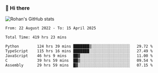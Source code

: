 ### 👋 Hi there 

<!--
**rohznmdev/rohznmdev** is a ✨ _special_ ✨ repository because its `README.md` (this file) appears on your GitHub profile.

Here are some ideas to get you started:

- 🔭 I’m currently working on ...
- 🌱 I’m currently learning Ruby and Ruby on Rails
- 👯 I’m looking to collaborate on ...
- 🤔 I’m looking for help with ...
- 💬 Ask me about ...
- 📫 How to reach me: ...
- 😄 Pronouns: ...
- ⚡ Fun fact: ...
-->
![Rohan's GitHub stats](https://github-readme-stats.vercel.app/api?username=rohznmdev&theme=dark&show_icons=true)

<!--START_SECTION:waka-->

```txt
From: 22 August 2022 - To: 15 April 2025

Total Time: 419 hrs 23 mins

Python        124 hrs 39 mins ███████▒░░░░░░░░░░░░░░░░░   29.72 %
TypeScript    115 hrs 16 mins ███████░░░░░░░░░░░░░░░░░░   27.49 %
JavaScript    46 hrs 9 mins   ██▓░░░░░░░░░░░░░░░░░░░░░░   11.00 %
C             39 hrs 59 mins  ██▒░░░░░░░░░░░░░░░░░░░░░░   09.54 %
Assembly      29 hrs 59 mins  █▓░░░░░░░░░░░░░░░░░░░░░░░   07.15 %
```

<!--END_SECTION:waka-->
